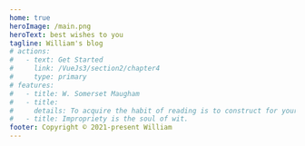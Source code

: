 ```yaml
---
home: true
heroImage: /main.png
heroText: best wishes to you
tagline: William's blog
# actions:
#   - text: Get Started
#     link: /VueJs3/section2/chapter4
#     type: primary
# features:
#   - title: W. Somerset Maugham
#   - title: 
#     details: To acquire the habit of reading is to construct for yourself a refuge from almost all the miseries of life.
#   - title: Impropriety is the soul of wit.
footer: Copyright © 2021-present William
---
```

